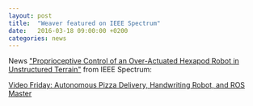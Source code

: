 ```yaml
---
layout: post
title:  "Weaver featured on IEEE Spectrum"
date:   2016-03-18 09:00:00 +0200
categories: news
---
```

News ["Proprioceptive Control of an Over-Actuated Hexapod Robot in Unstructured Terrain"](https://spectrum.ieee.org/automaton/robotics/robotics-hardware/video-friday-dominos-pizza-handwriting-robot-delivery-ros-master) from IEEE Spectrum:

[Video Friday: Autonomous Pizza Delivery, Handwriting Robot, and ROS Master](https://spectrum.ieee.org/automaton/robotics/robotics-hardware/video-friday-dominos-pizza-handwriting-robot-delivery-ros-master)

